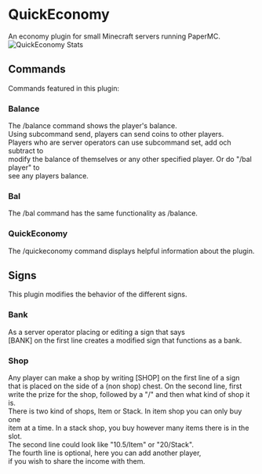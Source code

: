 # QuickEconomy

An economy plugin for small Minecraft servers running PaperMC.  
![QuickEconomy Stats](https://bstats.org/signatures/bukkit/QuickEconomy.svg)

## Commands

Commands featured in this plugin:  

### Balance  

The /balance command shows the player's balance.  
Using subcommand send, players can send coins to other players.  
Players who are server operators can use subcommand set, add och subtract to  
modify the balance of themselves or any other specified player. Or do "/bal player" to  
see any players balance.

### Bal  

The /bal command has the same functionality as /balance.  

### QuickEconomy  

The /quickeconomy command displays helpful information about the plugin.

## Signs

This plugin modifies the behavior of the different signs.  

### Bank

As a server operator placing or editing a sign that says  
[BANK] on the first line creates a modified sign that functions as a bank.  

### Shop

Any player can make a shop by writing [SHOP] on the first line of a sign  
that is placed on the side of a (non shop) chest. On the second line, first  
write the prize for the shop, followed by a "/" and then what kind of shop it is.  
There is two kind of shops, Item or Stack. In item shop you can only buy one  
item at a time. In a stack shop, you buy however many items there is in the slot.  
The second line could look like "10.5/Item" or "20/Stack".  
The fourth line is optional, here you can add another player,  
if you wish to share the income with them.
  
